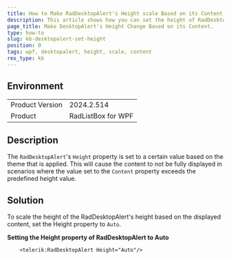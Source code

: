 ```yaml
---
title: How to Make RadDesktopAlert's Height scale Based on its Content.
description: This article shows how you can set the height of RadDesktopAlert to be set based on its content's height.
page_title: Make DesktopAlert's Height Change Based on its Content.
type: how-to
slug: kb-desktopalert-set-height
position: 0
tags: wpf, desktopalert, height, scale, content
res_type: kb
---
```


## Environment

<table>
	<tbody>
		<tr>
			<td>Product Version</td>
			<td>2024.2.514</td>
		</tr>
		<tr>
			<td>Product</td>
			<td>RadListBox for WPF</td>
		</tr>
	</tbody>
</table>

## Description

The `RadDesktopAlert`'s `Height` property is set to a certain value based on the theme that is applied. This will cause the content to not be fully displayed in scenarios where the value set to the `Content` property exceeds the predefined height value.

## Solution

To scale the height of the RadDesktopAlert's height based on the displayed content, set the Height property to `Auto`.

__Setting the Height property of RadDesktopAlert to Auto__
```XAML
	<telerik:RadDesktopAlert Height="Auto"/>
```